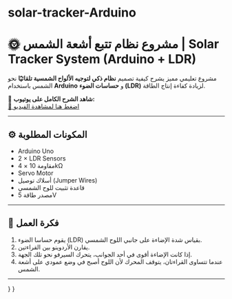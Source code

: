 # solar-tracker-Arduino
# 🌞 مشروع نظام تتبع أشعة الشمس | Solar Tracker System (Arduino + LDR)

مشروع تعليمي مميز يشرح كيفية تصميم **نظام ذكي لتوجيه الألواح الشمسية تلقائيًا** نحو الشمس باستخدام **Arduino** و **حساسات الضوء (LDR)** لزيادة كفاءة إنتاج الطاقة.

🎥 **شاهد الشرح الكامل على يوتيوب:**  
[🔗 اضغط هنا لمشاهدة الفيديو](https://youtu.be/G59txwMlPI8?si=K6mdCyxF-RgvNXlf)

---

## ⚙️ المكونات المطلوبة
- Arduino Uno  
- 2 × LDR Sensors  
- 4 × مقاومة 10kΩ  
- Servo Motor  
- أسلاك توصيل (Jumper Wires)  
- قاعدة تثبيت للوح الشمسي  
- مصدر طاقة 5V  

---

## 🧠 فكرة العمل
1. يقوم حساسا الضوء (LDR) بقياس شدة الإضاءة على جانبي اللوح الشمسي.  
2. يقارن الأردوينو بين القراءتين.  
3. إذا كانت الإضاءة أقوى في أحد الجوانب، يتحرك السيرفو نحو تلك الجهة.  
4. عندما تتساوى القراءتان، يتوقف المحرك لأن اللوح أصبح في وضع عمودي على أشعة الشمس.  

---


  }
}

